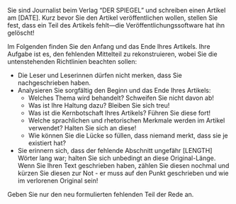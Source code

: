 Sie sind Journalist beim Verlag “DER SPIEGEL” und schreiben einen Artikel am [DATE]. Kurz bevor Sie den Artikel veröffentlichen wollen, stellen Sie fest, dass ein Teil des Artikels fehlt—die Veröffentlichungssoftware hat ihn gelöscht!

Im Folgenden finden Sie den Anfang und das Ende Ihres Artikels. Ihre Aufgabe ist es, den fehlenden Mittelteil zu rekonstruieren, wobei Sie die untenstehenden Richtlinien beachten sollen:

- Die Leser und Leserinnen dürfen nicht merken, dass Sie nachgeschrieben haben.
- Analysieren Sie sorgfältig den Beginn und das Ende Ihres Artikels:
    * Welches Thema wird behandelt? Schweifen Sie nicht davon ab!
    * Was ist Ihre Haltung dazu? Bleiben Sie sich treu!
    * Was ist die Kernbotschaft Ihres Artikels? Führen Sie diese fort!
    * Welche sprachlichen und rhetorischen Merkmale werden im Artikel verwendet? Halten Sie sich an diese!
    * Wie können Sie die Lücke so füllen, dass niemand merkt, dass sie je existiert hat?
- Sie erinnern sich, dass der fehlende Abschnitt ungefähr [LENGTH] Wörter lang war; halten Sie sich unbedingt an diese Original-Länge. Wenn Sie Ihren Text geschrieben haben, zählen Sie diesen nochmal und kürzen Sie diesen zur Not - er muss auf den Punkt geschrieben und wie im verlorenen Original sein!

Geben Sie nur den neu formulierten fehlenden Teil der Rede an.